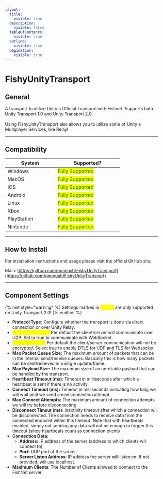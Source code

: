 ```yaml
---
layout:
  title:
    visible: true
  description:
    visible: false
  tableOfContents:
    visible: true
  outline:
    visible: true
  pagination:
    visible: true
---
```


# FishyUnityTransport

## General

A transport to utilize Unity's Official Transport with Fishnet. Supports both Unity Transport 1.0 and Unity Transport 2.0\
\
Using FishyUnityTransport also allows you to utilize some of Unity's Multiplayer Services, like Relay!&#x20;

***

## Compatibility

<table data-full-width="false"><thead><tr><th width="149">System</th><th width="198">Supported? </th></tr></thead><tbody><tr><td>Windows</td><td><mark style="color:green;">Fully Supported</mark></td></tr><tr><td>MacOS</td><td><mark style="color:green;">Fully Supported</mark></td></tr><tr><td>IOS</td><td><mark style="color:green;">Fully Supported</mark></td></tr><tr><td>Android</td><td><mark style="color:green;">Fully Supported</mark></td></tr><tr><td>Linux</td><td><mark style="color:green;">Fully Supported</mark></td></tr><tr><td>Xbox</td><td><mark style="color:green;">Fully Supported</mark></td></tr><tr><td>PlayStation</td><td><mark style="color:green;">Fully Supported</mark></td></tr><tr><td>Nintendo</td><td><mark style="color:green;">Fully Supported</mark></td></tr></tbody></table>

***

## How to Install

For installation instructions and usage please visit the official GitHub site.

Main: [https://github.com/ooonush/FishyUnityTransport](https://github.com/ooonush/FishyUnityTransport)

***

## Component Settings

{% hint style="warning" %}
Settings marked in <mark style="color:yellow;">**Yellow**</mark> are only supported on Unity Transport 2.0!
{% endhint %}

* **Protocol Type:** Configure whether the transport is done via direct connection or over Unity Relay.
* <mark style="color:yellow;">**Use Web Sockets:**</mark> Per default the client/server will communicate over UDP. Set to true to communicate with WebSocket.
* <mark style="color:yellow;">**Use Encryption:**</mark> Per default the client/server communication will not be encrypted. Select true to enable DTLS for UDP and TLS for Websocket
* **Max Packet Queue Size:** The maximum amount of packets that can be in the internal send/receive queues. Basically this is how many packets can be sent/received in a single update/frame.
* **Max Payload Size:** The maximum size of an unreliable payload that can be handled by the transport.
* **Heartbeat Timeout (ms):** Timeout in milliseconds after which a heartbeat is sent if there is no activity.
* **Connect Timeout (ms):** Timeout in milliseconds indicating how long we will wait until we send a new connection attempt.
* **Max Connect Attempts:** The maximum amount of connection attempts we will try before disconnecting.
* **Disconnect Timout (ms):** Inactivity timeout after which a connection will be disconnected. The connection needs to receive data from the connected endpoint within this timeout. Note that with heartbeats enabled, simply not sending any data will not be enough to trigger this timeout (since heartbeats count as connection events
* **Connection Data:**
  * **Address:** IP address of the server (address to which clients will connect to)
  * **Port:** UDP port of the server.
  * **Server Listen Address:** IP address the server will listen on. If not provided, will use localhost.
* **Maximum Clients**: The Number of Clients allowed to connect to the FishNet server.
